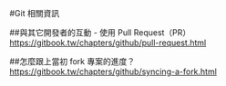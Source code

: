 ﻿#Git 相關資訊

##與其它開發者的互動 - 使用 Pull Request（PR）
https://gitbook.tw/chapters/github/pull-request.html

##怎麼跟上當初 fork 專案的進度？
https://gitbook.tw/chapters/github/syncing-a-fork.html